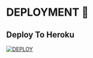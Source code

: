 # DEPLOYMENT 🚀
## Deploy To Heroku

[![DEPLOY](https://www.herokucdn.com/deploy/button.svg)](https://heroku.com/deploy?template=https://github.com/aashuxxD/Gojo_Satoru.git)
